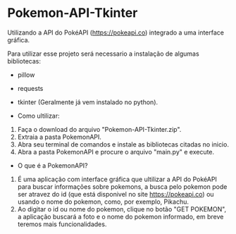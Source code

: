 # Pokemon-API-Tkinter
Utilizando a API do PokéAPI (https://pokeapi.co) integrado a uma interface gráfica.

Para utilizar esse projeto será necessario a instalação de algumas bibliotecas:
- pillow
- requests
- tkinter (Geralmente já vem instalado no python).

- Como ultilizar:
1. Faça o download do arquivo "Pokemon-API-Tkinter.zip".
2. Extraia a pasta PokemonAPI.
3. Abra seu terminal de comandos e instale as bibliotecas citadas no inicio.
4. Abra a pasta PokemonAPI e procure o arquivo "main.py" e execute.

- O que é a PokemonAPI?
1. É uma aplicação com interface gráfica que ultilizar a API do PokéAPI para buscar
informações sobre pokemons, a busca pelo pokemon pode ser atravez do id (que está disponivel no site https://pokeapi.co)
ou usando o nome do pokemon, como, por exemplo, Pikachu.
2. Ao digitar o id ou nome do pokemon, clique no botão "GET POKEMON", a aplicação buscará a foto e o nome do pokemon
informado, em breve teremos mais funcionalidades.
